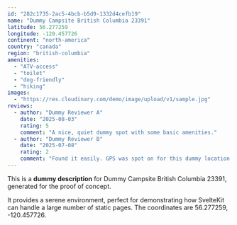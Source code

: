 ```yaml
---
id: "282c1735-2ac5-4bcb-b5d9-1332d4cefb19"
name: "Dummy Campsite British Columbia 23391"
latitude: 56.277259
longitude: -120.457726
continent: "north-america"
country: "canada"
region: "british-columbia"
amenities:
  - "ATV-access"
  - "toilet"
  - "dog-friendly"
  - "hiking"
images:
  - "https://res.cloudinary.com/demo/image/upload/v1/sample.jpg"
reviews:
  - author: "Dummy Reviewer A"
    date: "2025-08-03"
    rating: 5
    comment: "A nice, quiet dummy spot with some basic amenities."
  - author: "Dummy Reviewer B"
    date: "2025-07-08"
    rating: 2
    comment: "Found it easily. GPS was spot on for this dummy location."
---
```


This is a **dummy description** for Dummy Campsite British Columbia 23391, generated for the proof of concept.

It provides a serene environment, perfect for demonstrating how SvelteKit can handle a large number of static pages. The coordinates are 56.277259, -120.457726.
